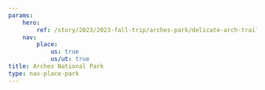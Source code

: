 ```yaml
---
params:
    hero:
        ref: /story/2023/2023-fall-trip/arches-park/delicate-arch-trail/media-trgjrdg3x2rq/
    nav:
        place:
            us: true
            us/ut: true
title: Arches National Park
type: nav-place-park
---
```

